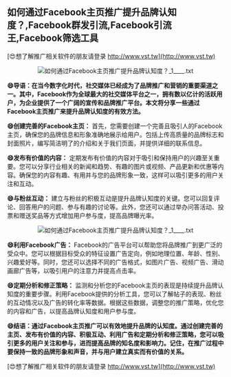 ## **如何通过Facebook主页推广提升品牌认知度？,Facebook群发引流,Facebook引流王,Facebook筛选工具**

[😍想了解推广相关软件的朋友请登录 http://www.vst.tw](http://www.vst.tw)

 <center><img src="https://vst.tw/MP4/tuiguang/png/6.png" alt="如何通过Facebook主页推广提升品牌认知度？_1____.txt"></center>

**😄导语：在当今数字化时代，社交媒体已经成为了品牌推广和营销的重要渠道之一。其中，Facebook作为全球最大的社交媒体平台之一，拥有数以亿计的活跃用户，为企业提供了一个广阔的宣传和品牌推广平台。本文将分享一些通过Facebook主页推广来提升品牌认知度的有效方法。**

**😄创建完善的Facebook主页：**
首先，您需要创建一个完善且吸引人的Facebook主页，确保您的品牌信息和形象准确地展示给用户。包括上传高质量的品牌标志和封面照片，编写简洁明了的介绍和关于我们页面，并提供详细的联系信息。

**😄发布有价值的内容：**
定期发布有价值的内容对于吸引和保持用户的兴趣至关重要。您可以分享行业相关的新闻和趋势、有趣的图片或视频、产品更新和优惠等内容。确保您的内容有趣、有用并与您的品牌形象一致，这样可以吸引更多的用户关注和互动。

**😄与粉丝互动：**
建立与粉丝的积极互动是提升品牌认知度的关键。您可以回复评论、回答用户的问题、参与有趣的讨论等。此外，您还可以通过举办问答活动、投票和赠送奖品等方式增加用户参与度，提高品牌曝光率。

 <center><img src="https://vst.tw/MP4/tuiguang/png/8.png" alt="如何通过Facebook主页推广提升品牌认知度？_1____.txt"></center>

**😄利用Facebook广告：**
Facebook的广告平台可以帮助您将品牌推广到更广泛的受众中。您可以根据目标受众的特征设置广告定向，例如地理位置、年龄、性别、兴趣爱好等。同时，您还可以选择不同的广告格式，如图片广告、视频广告、滑动画廊广告等，以吸引用户的注意力并提高点击率。

**😄定期分析和修正策略：**
监测和分析您的Facebook主页的表现是持续提升品牌认知度的重要步骤。利用Facebook提供的分析工具，您可以了解帖子的表现、粉丝的互动情况以及广告的转化率等数据。根据这些数据，调整您的推广策略，优化您的内容和广告，以提高品牌认知度和用户参与度。

**😄结语：通过Facebook主页推广可以有效地提升品牌的认知度。通过创建完善的主页、发布有价值的内容、积极互动、利用广告和定期分析和修正策略，您可以吸引更多的用户关注和参与，进而提高品牌的知名度和影响力。记住，在推广过程中要保持一致的品牌形象和声音，并与用户建立真实而有价值的关系。**

[😍想了解推广相关软件的朋友请登录 http://www.vst.tw](http://www.vst.tw)



